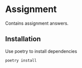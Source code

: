 # Assignment

Contains assignment answers.

## Installation

Use poetry to install dependencies

```
poetry install
```
